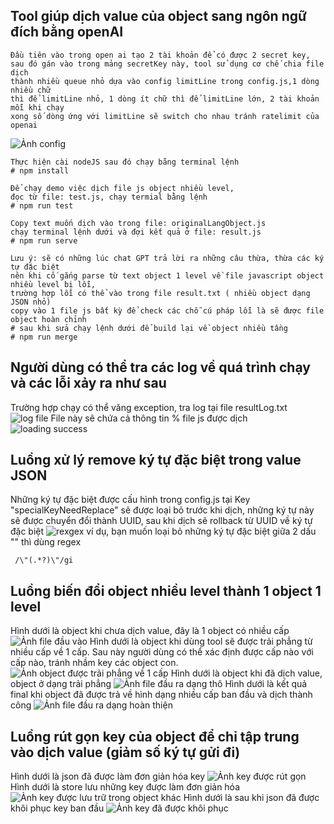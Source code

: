 ## Tool giúp dịch value của object sang ngôn ngữ đích bằng openAI

```
Đầu tiên vào trong open ai tạo 2 tài khoản để có được 2 secret key,
sau đó gán vào trong mảng secretKey này, tool sử dụng cơ chế chia file dịch
thành nhiều queue nhỏ dựa vào config limitLine trong config.js,1 dòng nhiều chữ
thì để limitLine nhỏ, 1 dòng ít chữ thì để limitLine lớn, 2 tài khoản mỗi khi chạy
xong số dòng ứng với limitLine sẽ switch cho nhau tránh ratelimit của openai
```

![Ảnh config](images/read-config.png)

```
Thực hiện cài nodeJS sau đó chạy bằng terminal lệnh
# npm install
```

```
Để chạy demo việc dịch file js object nhiều level,
đọc từ file: test.js, chạy termial bằng lệnh
# npm run test
```

```
Copy text muốn dịch vào trong file: originalLangObject.js
chạy terminal lệnh dưới và đợi kết quả ở file: result.js
# npm run serve
```

```
Lưu ý: sẽ có những lúc chat GPT trả lời ra những câu thừa, thừa các ký tự đặc biệt
nên khi cố gắng parse từ text object 1 level về file javascript object nhiều level bị lỗi,
trường hợp lỗi có thể vào trong file result.txt ( nhiều object dạng JSON nhỏ)
copy vào 1 file js bất kỳ để check các chỗ cú pháp lỗi là sẽ được file object hoàn chỉnh
# sau khi sửa chạy lệnh dưới để build lại về object nhiều tầng
# npm run merge
```

## Người dùng có thể tra các log về quá trình chạy và các lỗi xảy ra như sau

Trường hợp chạy có thể văng exception, tra log tại file resultLog.txt
![log file](images/log-file.png)
File này sẽ chứa cả thông tin % file js được dịch
![loading success](images/log-success-percent-file.png)

## Luồng xử lý remove ký tự đặc biệt trong value JSON

Những ký tự đặc biệt được cấu hình trong config.js tại Key "specialKeyNeedReplace" sẽ được loại bỏ trước khi dịch, những ký tự này sẽ được chuyển đổi thành UUID, sau khi dịch sẽ rollback từ UUID về ký tự đặc biệt
![rexgex](images/regex.png)
ví dụ, bạn muốn loại bỏ những ký tự đặc biệt giữa 2 dấu "" thì dùng regex

```
 /\"(.*?)\"/gi
```

## Luồng biến đổi object nhiều level thành 1 object 1 level

Hình dưới là object khi chưa dịch value, đây là 1 object có nhiều cấp
![Ảnh file đầu vào](images/input-test.png)
Hình dưới là object khi dùng tool sẽ được trải phẳng từ nhiều cấp về 1 cấp.
Sau này người dùng có thể xác định được cấp nào với cấp nào, tránh nhầm key các object con.
![Ảnh object được trải phẳng về 1 cấp](<images/multiple-level-object to single-level-object.png>)
Hình dưới là object khi đã dịch value, object ở dạng trải phẳng
![Ảnh file đầu ra dạng thô](images/translated-one-level-object.png)
Hình dưới là kết quả final khi object đã được trả về hình dạng nhiều cấp ban đầu và dịch thành công
![Ảnh file đầu ra dạng hoàn thiện](images/one-level-to-multiple-level-object.png)

## Luồng rút gọn key của object để chỉ tập trung vào dịch value (giảm số ký tự gửi đi)

Hình dưới là json đã được làm đơn giản hóa key
![Ảnh key được rút gọn](images/simplified-key-before-translate.png)
Hình dưới là store lưu những key được làm đơn giản hóa
![Ảnh key được lưu trữ trong object khác](images/simplified-key-store.png)
Hình dưới là sau khi json đã được khôi phục key ban đầu
![Ảnh key đã được khôi phục](images/simplified-key-translated-restored.png)
